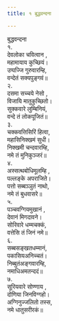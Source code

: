 ```yaml
---
title: १ बुद्धवन्दना

---
```

बुद्धवन्दना  
१.  
देवलोका चवित्वान ,  
महामायाय कुच्छियं।  
उप्पज्‍जि गुरुवारम्हि,  
वन्देतं सक्यपुङ्गवं॥  
२.  
दसमा सच्‍चये नेसो ,  
विजायि मातुकुच्छितो।  
सुक्‍कवारे लुम्बिनियं,  
वन्दे तं लोकपूजितं॥  
३.  
चक्‍कवत्तिसिरिं हित्वा,  
महासिनिक्खमं सुधी।  
निक्खमी चन्दवारम्हि,  
नमे तं मुनिकुञ्‍जरं॥  
४.  
अस्सत्थबोधिमूलम्हि ,  
पल्‍लङ्के अपराजिते।  
पत्तो सब्बञ्‍ञुतं नाथो,  
नमे तं बुधवासरे॥  
५.  
पञ्‍चवग्गियमुखानं ,  
देवानं मिगदावने।  
सोरिवारे धम्मचक्‍कं,  
वत्तेसि तं जिनं नमे॥  
६.  
सब्बसङ्खतधम्मानं,  
पकासियअनिच्‍चतं।  
निब्बुतंअङ्गवारम्हि,  
नमाधिअमतन्ददं॥  
७.  
सूरियवारे सोण्णाय ,  
दोणिया जिनविग्गहो।  
अग्गिनुज्‍जलितो तस्स,  
नमे धातुसरीरकं॥  